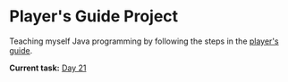 # Player's Guide Project

Teaching myself Java programming by following the steps in the [player's guide](players_guide_java.md).

**Current task:** [Day 21](/players_guide_java.md#day-21-challenge-12-vin-fletchers-arrows-100-xp)
